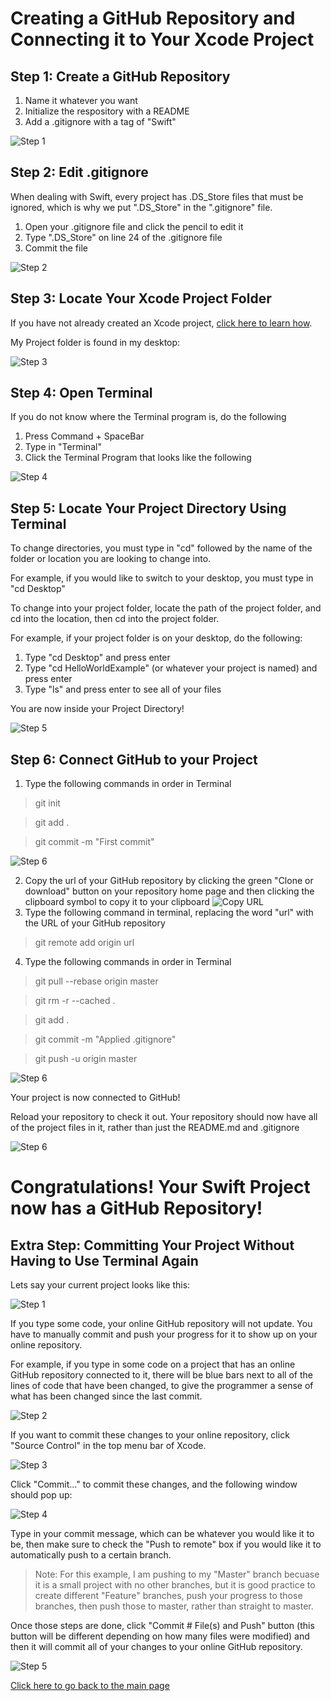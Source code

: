 # Creating a GitHub Repository and Connecting it to Your Xcode Project

## Step 1: Create a GitHub Repository

1. Name it whatever you want
2. Initialize the respository with a README 
3. Add a .gitignore with a tag of "Swift"

![](https://github.com/znpierucci/DigitalConceptTutorial/blob/master/images/Step1.png "Step 1")


## Step 2: Edit .gitignore

When dealing with Swift, every project has .DS_Store files that must be ignored, which is why we put ".DS_Store" in the ".gitignore" file.

1. Open your .gitignore file and click the pencil to edit it
2. Type ".DS_Store" on line 24 of the .gitignore file
3. Commit the file

![](https://github.com/znpierucci/DigitalConceptTutorial/blob/master/images/Step2.png "Step 2")

## Step 3: Locate Your Xcode Project Folder

If you have not already created an Xcode project, [click here to learn how](https://github.com/znpierucci/DigitalConceptTutorial/blob/master/XcodeTutorial.md).

My Project folder is found in my desktop:

![](https://github.com/znpierucci/DigitalConceptTutorial/blob/master/images/Step3.png "Step 3")

## Step 4: Open Terminal

If you do not know where the Terminal program is, do the following

1. Press Command + SpaceBar
2. Type in "Terminal"
3. Click the Terminal Program that looks like the following

![](https://github.com/znpierucci/DigitalConceptTutorial/blob/master/images/Step4.png "Step 4")

## Step 5: Locate Your Project Directory Using Terminal

To change directories, you must type in "cd" followed by the name of the folder or location you are looking to change into.

For example, if you would like to switch to your desktop, you must type in "cd Desktop"

To change into your project folder, locate the path of the project folder, and cd into the location, then cd into the project folder.

For example, if your project folder is on your desktop, do the following:

1. Type "cd Desktop" and press enter
2. Type "cd HelloWorldExample" (or whatever your project is named) and press enter
3. Type "ls" and press enter to see all of your files

You are now inside your Project Directory!

![](https://github.com/znpierucci/DigitalConceptTutorial/blob/master/images/Step5.png "Step 5")

## Step 6: Connect GitHub to your Project

1. Type the following commands in order in Terminal
>git init

>git add .

>git commit -m "First commit"


![](https://github.com/znpierucci/DigitalConceptTutorial/blob/master/images/Step6.png "Step 6")

2. Copy the url of your GitHub repository by clicking the green "Clone or download" button on your repository home page and then clicking the clipboard symbol to copy it to your clipboard
![](https://github.com/znpierucci/DigitalConceptTutorial/blob/master/images/CopyURL.png "Copy URL")
3. Type the following command in terminal, replacing the word "url" with the URL of your GitHub repository
>git remote add origin url 
4. Type the following commands in order in Terminal
>git pull --rebase origin master

>git rm -r --cached .

>git add .

>git commit -m "Applied .gitignore"

>git push -u origin master

![](https://github.com/znpierucci/DigitalConceptTutorial/blob/master/images/Step6p2.png "Step 6")

Your project is now connected to GitHub!

Reload your repository to check it out.
Your repository should now have all of the project files in it, rather than just the README.md and .gitignore

![](https://github.com/znpierucci/DigitalConceptTutorial/blob/master/images/Step6p3.png "Step 6")


# Congratulations! Your Swift Project now has a GitHub Repository!



## Extra Step: Committing Your Project Without Having to Use Terminal Again

Lets say your current project looks like this: 

![](https://github.com/znpierucci/DigitalConceptTutorial/blob/master/images/commit1.png "Step 1")

If you type some code, your online GitHub repository will not update. You have to manually commit and push your progress for it to show up on your online repository.

For example, if you type in some code on a project that has an online GitHub repository connected to it, there will be blue bars next to all of the lines of code that have been changed, to give the programmer a sense of what has been changed since the last commit. 

![](https://github.com/znpierucci/DigitalConceptTutorial/blob/master/images/commit2.png "Step 2")

If you want to commit these changes to your online repository, click "Source Control" in the top menu bar of Xcode.

![](https://github.com/znpierucci/DigitalConceptTutorial/blob/master/images/commit3.png "Step 3")

Click "Commit..." to commit these changes, and the following window should pop up:

![](https://github.com/znpierucci/DigitalConceptTutorial/blob/master/images/commit4.png "Step 4")

Type in your commit message, which can be whatever you would like it to be, then make sure to check the "Push to remote" box if you would like it to automatically push to a certain branch. 

>Note: For this example, I am pushing to my "Master" branch becuase it is a small project with no other branches, but it is good practice to create different "Feature" branches, push your progress to those branches, then push those to master, rather than straight to master.

Once those steps are done, click "Commit # File(s) and Push" button (this button will be different depending on how many files were modified) and then it will commit all of your changes to your online GitHub repository.

![](https://github.com/znpierucci/DigitalConceptTutorial/blob/master/images/commit5.png "Step 5")

[Click here to go back to the main page](https://github.com/znpierucci/DigitalConceptTutorial/blob/master/README.md)
